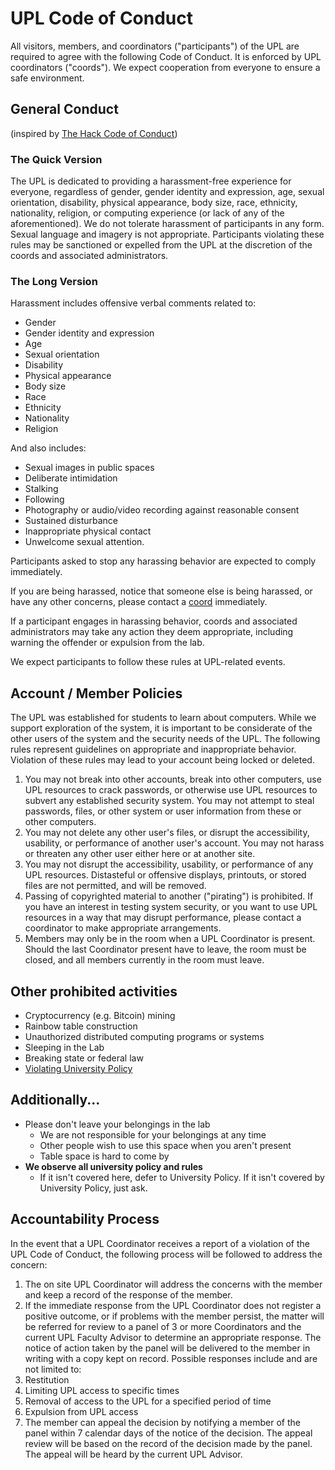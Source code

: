 # UPL Code of Conduct
All visitors, members, and coordinators ("participants") of the UPL are required to agree with the following Code of Conduct. It is enforced by UPL coordinators ("coords"). We expect cooperation from everyone to ensure a safe environment.

## General Conduct
(inspired by [The Hack Code of Conduct](http://hackcodeofconduct.org/))

### The Quick Version
The UPL is dedicated to providing a harassment-free experience for everyone, regardless of gender, gender identity and expression, age, sexual orientation, disability, physical appearance, body size, race, ethnicity, nationality, religion, or computing experience (or lack of any of the aforementioned). We do not tolerate harassment of participants in any form. Sexual language and imagery is not appropriate. Participants violating these rules may be sanctioned or expelled from the UPL at the discretion of the coords and associated administrators.

### The Long Version
Harassment includes offensive verbal comments related to:
* Gender
* Gender identity and expression
* Age
* Sexual orientation
* Disability
* Physical appearance
* Body size
* Race
* Ethnicity
* Nationality
* Religion

And also includes: 
* Sexual images in public spaces
* Deliberate intimidation
* Stalking
* Following
* Photography or audio/video recording against reasonable consent
* Sustained disturbance
* Inappropriate physical contact
* Unwelcome sexual attention.

Participants asked to stop any harassing behavior are expected to comply immediately.

If you are being harassed, notice that someone else is being harassed, or have any other concerns, please contact a [coord](http://uw-upl.github.io/#/coords) immediately.

If a participant engages in harassing behavior, coords and associated administrators may take any action they deem appropriate, including warning the offender or expulsion from the lab.

We expect participants to follow these rules at UPL-related events.

## Account / Member Policies
The UPL was established for students to learn about computers.
While we support exploration of the system, it is important to be considerate of the other users of the system and the security needs of the UPL.
The following rules represent guidelines on appropriate and inappropriate behavior.
Violation of these rules may lead to your account being locked or deleted.

1. You may not break into other accounts, break into other computers, use UPL resources to crack passwords, or otherwise use UPL resources to subvert any established security system.
    You may not attempt to steal passwords, files, or other system or user information from these or other computers.
2. You may not delete any other user's files, or disrupt the accessibility, usability, or performance of another user's account.
    You may not harass or threaten any other user either here or at another site.
3. You may not disrupt the accessibility, usability, or performance of any UPL resources.
    Distasteful or offensive displays, printouts, or stored files are not permitted, and will be removed.
4. Passing of copyrighted material to another ("pirating") is prohibited.
    If you have an interest in testing system security, or you want to use UPL resources in a way that may disrupt performance, please contact a coordinator to make appropriate arrangements.
5. Members may only be in the room when a UPL Coordinator is present. Should the last Coordinator present have to leave, the room must be closed, and all members currently in the room must leave.

## Other prohibited activities
  * Cryptocurrency (e.g. Bitcoin) mining
  * Rainbow table construction
  * Unauthorized distributed computing programs or systems
  * Sleeping in the Lab
  * Breaking state or federal law
  * [Violating University Policy](http://pubs.wisc.edu/ug/index.htm)

## Additionally...
  * Please don't leave your belongings in the lab
    * We are not responsible for your belongings at any time
    * Other people wish to use this space when you aren't present
    * Table space is hard to come by
  * **We observe all university policy and rules**
    * If it isn't covered here, defer to University Policy. If it isn't covered by University Policy, just ask.

## Accountability Process
In the event that a UPL Coordinator receives a report of a violation of the UPL Code of Conduct, the following process will be followed to address the concern:

1. The on site UPL Coordinator will address the concerns with the member and keep a record of the response of the member.
2. If the immediate response from the UPL Coordinator does not register a positive outcome, or if problems with the member persist, the matter will be referred for review to a panel of 3 or more Coordinators and the current UPL Faculty Advisor to determine an appropriate response. The notice of action taken by the panel will be delivered to the member in writing with a copy kept on record. Possible responses include and are not limited to:
  1. Restitution
  2. Limiting UPL access to specific times
  3. Removal of access to the UPL for a specified period of time
  4. Expulsion from UPL access
3. The member can appeal the decision by notifying a member of the panel within 7 calendar days of the notice of the decision. The appeal review will be based on the record of the decision made by the panel. The appeal will be heard by the current UPL Advisor.
